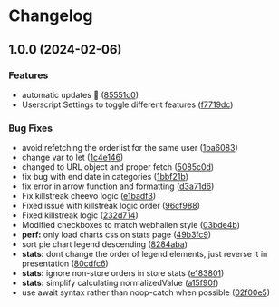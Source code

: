 # Changelog

## 1.0.0 (2024-02-06)


### Features

* automatic updates 🙏 ([85551c0](https://github.com/Schanihbg/webhallen-sum-userscript/commit/85551c0f6f2a5770dfa65d56166d989c9351a0b4))
* Userscript Settings to toggle different features ([f7719dc](https://github.com/Schanihbg/webhallen-sum-userscript/commit/f7719dcdb88ee9d50d19f2d8ac523e6005a41ec6))


### Bug Fixes

* avoid refetching the orderlist for the same user ([1ba6083](https://github.com/Schanihbg/webhallen-sum-userscript/commit/1ba60838e5412e397f11838687da1b24ce15daae))
* change var to let ([1c4e146](https://github.com/Schanihbg/webhallen-sum-userscript/commit/1c4e146fcd9e492e4eea006ffeb963c0fa510dae))
* changed to URL object and proper fetch ([5085c0d](https://github.com/Schanihbg/webhallen-sum-userscript/commit/5085c0dbb72c4a045c081abefca4549b80e94d29))
* fix bug with end date in categories ([1bbf21b](https://github.com/Schanihbg/webhallen-sum-userscript/commit/1bbf21bacefd43a84bc81d083ef1a1631920cbcc))
* fix error in arrow function and formatting ([d3a71d6](https://github.com/Schanihbg/webhallen-sum-userscript/commit/d3a71d628fc2ac439c627167d79553199ebae1f3))
* Fix killstreak cheevo logic ([e1badf3](https://github.com/Schanihbg/webhallen-sum-userscript/commit/e1badf354574f1a704d9f0227acbbd905d17173f))
* Fixed issue with killstreak logic order ([96cf988](https://github.com/Schanihbg/webhallen-sum-userscript/commit/96cf988c747dd4faa356ddae108ec16ca943af28))
* Fixed killstreak logic ([232d714](https://github.com/Schanihbg/webhallen-sum-userscript/commit/232d714b3c990f541607ff16a534b6332296b6c7))
* Modified checkboxes to match webhallen style ([03bde4b](https://github.com/Schanihbg/webhallen-sum-userscript/commit/03bde4b57b25d19d3a34b1c68fef2189270a218a))
* **perf:** only load charts css on stats page ([49b3fc9](https://github.com/Schanihbg/webhallen-sum-userscript/commit/49b3fc930a031c7d0c08f771d7874509e2493797))
* sort pie chart legend descending ([8284aba](https://github.com/Schanihbg/webhallen-sum-userscript/commit/8284aba1b5d67b1c1b0325a6135f8e17824f6956))
* **stats:** dont change the order of legend elements, just reverse it in presentation ([80cdfc6](https://github.com/Schanihbg/webhallen-sum-userscript/commit/80cdfc6ea67c1a74c8e66fbf0561432a2493d4ab))
* **stats:** ignore non-store orders in store stats ([e183801](https://github.com/Schanihbg/webhallen-sum-userscript/commit/e1838016b824f1b7c781aaa735817e967b7784da))
* **stats:** simplify calculating normalizedValue ([a15f90f](https://github.com/Schanihbg/webhallen-sum-userscript/commit/a15f90fb32bad8b02aa0b272114ca36e759d7ab9))
* use await syntax rather than noop-catch when possible ([02f00e5](https://github.com/Schanihbg/webhallen-sum-userscript/commit/02f00e5141420617acc27bebfc179b363d1f2c28))
